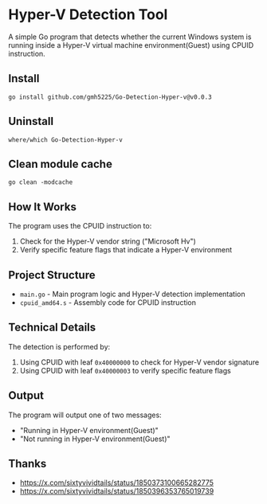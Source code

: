 # Hyper-V Detection Tool

A simple Go program that detects whether the current Windows system is running inside a Hyper-V virtual machine environment(Guest) using CPUID instruction.

## Install
``
go install github.com/gmh5225/Go-Detection-Hyper-v@v0.0.3
``

## Uninstall
``
where/which Go-Detection-Hyper-v
``

## Clean module cache
``
go clean -modcache
``

## How It Works

The program uses the CPUID instruction to:
1. Check for the Hyper-V vendor string ("Microsoft Hv")
2. Verify specific feature flags that indicate a Hyper-V environment

## Project Structure

- `main.go` - Main program logic and Hyper-V detection implementation
- `cpuid_amd64.s` - Assembly code for CPUID instruction

## Technical Details

The detection is performed by:
1. Using CPUID with leaf `0x40000000` to check for Hyper-V vendor signature
2. Using CPUID with leaf `0x40000003` to verify specific feature flags

## Output

The program will output one of two messages:
- "Running in Hyper-V environment(Guest)"
- "Not running in Hyper-V environment(Guest)"

## Thanks
- https://x.com/sixtyvividtails/status/1850373100665282775
- https://x.com/sixtyvividtails/status/1850396353765019739
